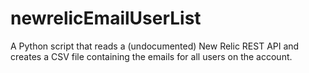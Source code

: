 # newrelicEmailUserList
A Python script that reads a (undocumented) New Relic REST API and creates a CSV file containing the emails for all users on the account. 

